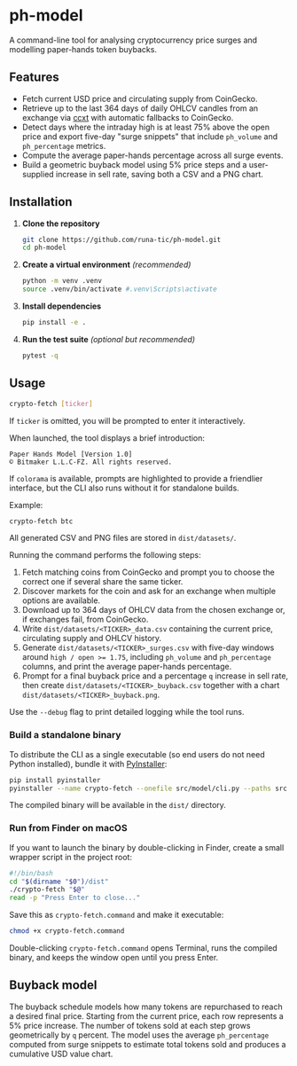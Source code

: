 # ph-model

A command-line tool for analysing cryptocurrency price surges and modelling
paper-hands token buybacks.

## Features

- Fetch current USD price and circulating supply from CoinGecko.
- Retrieve up to the last 364 days of daily OHLCV candles from an exchange via
  [ccxt](https://github.com/ccxt/ccxt) with automatic fallbacks to CoinGecko.
- Detect days where the intraday high is at least 75% above the open price and
  export five-day "surge snippets" that include `ph_volume` and `ph_percentage`
  metrics.
- Compute the average paper-hands percentage across all surge events.
- Build a geometric buyback model using 5% price steps and a user-supplied
  increase in sell rate, saving both a CSV and a PNG chart.

## Installation

1. **Clone the repository**

    ```bash
    git clone https://github.com/runa-tic/ph-model.git
    cd ph-model
    ```

2. **Create a virtual environment** *(recommended)*

    ```bash
    python -m venv .venv
    source .venv/bin/activate #.venv\Scripts\activate
    ```

3. **Install dependencies**

    ```bash
    pip install -e .
    ```

4. **Run the test suite** *(optional but recommended)*

    ```bash
    pytest -q
    ```

## Usage

```bash
crypto-fetch [ticker]
```

If `ticker` is omitted, you will be prompted to enter it interactively.

When launched, the tool displays a brief introduction:

```
Paper Hands Model [Version 1.0]
© Bitmaker L.L.C-FZ. All rights reserved.
```

If `colorama` is available, prompts are highlighted to provide a friendlier
interface, but the CLI also runs without it for standalone builds.

Example:

```bash
crypto-fetch btc
```

All generated CSV and PNG files are stored in `dist/datasets/`.

Running the command performs the following steps:

1. Fetch matching coins from CoinGecko and prompt you to choose the correct one
   if several share the same ticker.
2. Discover markets for the coin and ask for an exchange when multiple options
   are available.
3. Download up to 364 days of OHLCV data from the chosen exchange or, if
   exchanges fail, from CoinGecko.
4. Write `dist/datasets/<TICKER>_data.csv` containing the current price,
   circulating supply and OHLCV history.
5. Generate `dist/datasets/<TICKER>_surges.csv` with five-day windows around
   `high / open >= 1.75`, including `ph_volume` and `ph_percentage` columns, and
   print the average paper-hands percentage.
6. Prompt for a final buyback price and a percentage `q` increase in sell rate,
   then create `dist/datasets/<TICKER>_buyback.csv` together with a chart
   `dist/datasets/<TICKER>_buyback.png`.

Use the `--debug` flag to print detailed logging while the tool runs.

### Build a standalone binary

To distribute the CLI as a single executable (so end users do not need Python installed),
bundle it with [PyInstaller](https://pyinstaller.org/):

```bash
pip install pyinstaller
pyinstaller --name crypto-fetch --onefile src/model/cli.py --paths src
```

The compiled binary will be available in the `dist/` directory.

### Run from Finder on macOS

If you want to launch the binary by double-clicking in Finder, create a small
wrapper script in the project root:

```bash
#!/bin/bash
cd "$(dirname "$0")/dist"
./crypto-fetch "$@"
read -p "Press Enter to close..."
```

Save this as `crypto-fetch.command` and make it executable:

```bash
chmod +x crypto-fetch.command
```

Double-clicking `crypto-fetch.command` opens Terminal, runs the compiled
binary, and keeps the window open until you press Enter.

## Buyback model

The buyback schedule models how many tokens are repurchased to reach a desired
final price. Starting from the current price, each row represents a 5% price
increase. The number of tokens sold at each step grows geometrically by `q`
percent. The model uses the average `ph_percentage` computed from surge snippets
to estimate total tokens sold and produces a cumulative USD value chart.

